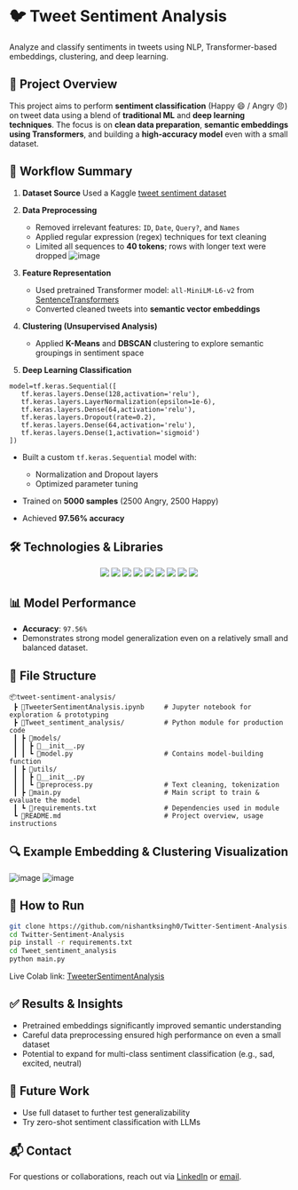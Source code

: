 # 🐦 Tweet Sentiment Analysis

Analyze and classify sentiments in tweets using NLP, Transformer-based embeddings, clustering, and deep learning.   

## 📌 Project Overview

This project aims to perform **sentiment classification** (Happy 😄 / Angry 😠) on tweet data using a blend of **traditional ML** and **deep learning techniques**. The focus is on **clean data preparation**, **semantic embeddings using Transformers**, and building a **high-accuracy model** even with a small dataset.


## 🧠 Workflow Summary

1. **Dataset Source**
   Used a Kaggle [tweet sentiment dataset](https://www.kaggle.com/datasets/kazanova/sentiment140?select=training.1600000.processed.noemoticon.csv)


2. **Data Preprocessing**

   * Removed irrelevant features: `ID`, `Date`, `Query?`, and `Names`
   * Applied regular expression (regex) techniques for text cleaning
   * Limited all sequences to **40 tokens**; rows with longer text were dropped
  ![image](https://github.com/user-attachments/assets/c707cadf-8041-4bc9-977f-d1c799e5a7aa)



3. **Feature Representation**

   * Used pretrained Transformer model: `all-MiniLM-L6-v2` from [SentenceTransformers](https://www.sbert.net/)
   * Converted cleaned tweets into **semantic vector embeddings**



4. **Clustering (Unsupervised Analysis)**

   * Applied **K-Means** and **DBSCAN** clustering to explore semantic groupings in sentiment space



5. **Deep Learning Classification**
 ```
 model=tf.keras.Sequential([
    tf.keras.layers.Dense(128,activation='relu'),
    tf.keras.layers.LayerNormalization(epsilon=1e-6),
    tf.keras.layers.Dense(64,activation='relu'),
    tf.keras.layers.Dropout(rate=0.2),
    tf.keras.layers.Dense(64,activation='relu'),
    tf.keras.layers.Dense(1,activation='sigmoid')
])
```

   * Built a custom `tf.keras.Sequential` model with:
     * Normalization and Dropout layers
     * Optimized parameter tuning

   * Trained on **5000 samples** (2500 Angry, 2500 Happy)
   * Achieved **97.56% accuracy**



## 🛠️ Technologies & Libraries

<div align="center"> <img src="https://img.shields.io/badge/Python-3670A0?style=for-the-badge&logo=python&logoColor=ffdd54" /> <img src="https://img.shields.io/badge/TensorFlow-FE6F00?style=for-the-badge&logo=tensorflow&logoColor=white" /> <img src="https://img.shields.io/badge/Keras-D00000?style=for-the-badge&logo=keras&logoColor=white" /> <img src="https://img.shields.io/badge/scikit--learn-F7931E?style=for-the-badge&logo=scikit-learn&logoColor=white" /> <img src="https://img.shields.io/badge/Numpy-013243?style=for-the-badge&logo=numpy&logoColor=white" /> <img src="https://img.shields.io/badge/Pandas-150458?style=for-the-badge&logo=pandas&logoColor=white" /> <img src="https://img.shields.io/badge/SentenceTransformers-00599C?style=for-the-badge&logo=sentence-transformers&logoColor=white" /> <img src="https://img.shields.io/badge/Matplotlib-ffffff?style=for-the-badge&logo=matplotlib&logoColor=black" /> <img src="https://img.shields.io/badge/Seaborn-5389A6?style=for-the-badge&logo=seaborn&logoColor=white" /> </div>



## 📊 Model Performance

* **Accuracy**: `97.56%`
* Demonstrates strong model generalization even on a relatively small and balanced dataset.
 


## 📁 File Structure

```
📦tweet-sentiment-analysis/   
 ┣ 📜TweeterSentimentAnalysis.ipynb     # Jupyter notebook for exploration & prototyping   
 ┣ 📂Tweet_sentiment_analysis/          # Python module for production code   
 ┃ ┣ 📂models/   
 ┃ ┃ ┣ 📜__init__.py    
 ┃ ┃ ┗ 📜model.py                       # Contains model-building function   
 ┃ ┣ 📂utils/    
 ┃ ┃ ┣ 📜__init__.py   
 ┃ ┃ ┗ 📜preprocess.py                  # Text cleaning, tokenization   
 ┃ ┣ 📜main.py                          # Main script to train & evaluate the model   
 ┃ ┗ 📜requirements.txt                 # Dependencies used in module   
 ┗ 📜README.md                          # Project overview, usage instructions   
```



## 🔍 Example Embedding & Clustering Visualization

![image](https://github.com/user-attachments/assets/33dab561-ac91-448b-954e-becb14eabcef)
![image](https://github.com/user-attachments/assets/60d876d8-591d-4f4e-98ea-ba113faf25a0)



## 🚀 How to Run

```bash
git clone https://github.com/nishantksingh0/Twitter-Sentiment-Analysis.git
cd Twitter-Sentiment-Analysis
pip install -r requirements.txt
cd Tweet_sentiment_analysis
python main.py
```



Live Colab link: <a href="https://colab.research.google.com/drive/1O56ZFA6zkZfhfUnjqdHeSStWm_XpyLg8?usp=sharing" target="_blank">TweeterSentimentAnalysis<a>




## ✅ Results & Insights

* Pretrained embeddings significantly improved semantic understanding
* Careful data preprocessing ensured high performance on even a small dataset
* Potential to expand for multi-class sentiment classification (e.g., sad, excited, neutral)



## 📌 Future Work

* Use full dataset to further test generalizability
* Try zero-shot sentiment classification with LLMs



## 📬 Contact

For questions or collaborations, reach out via [LinkedIn](https://www.linkedin.com/nishantksingh1) or [email](mailto:nishantsingh.talk@gmail.com).

